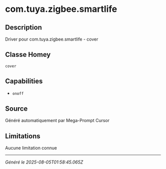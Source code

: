 # com.tuya.zigbee.smartlife

## Description
Driver pour com.tuya.zigbee.smartlife - cover

## Classe Homey
`cover`

## Capabilities
- `onoff`

## Source
Généré automatiquement par Mega-Prompt Cursor

## Limitations
Aucune limitation connue

---
*Généré le 2025-08-05T01:58:45.065Z*
